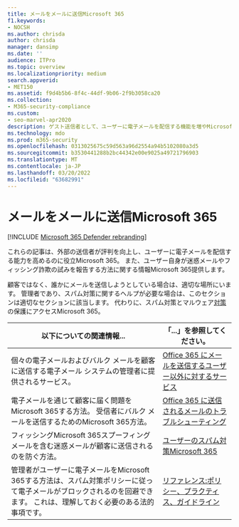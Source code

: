 ```yaml
---
title: メールをメールに送信Microsoft 365
f1.keywords:
- NOCSH
ms.author: chrisda
author: chrisda
manager: dansimp
ms.date: ''
audience: ITPro
ms.topic: overview
ms.localizationpriority: medium
search.appverid:
- MET150
ms.assetid: f9d4b5b6-8f4c-44df-9b06-2f9b3058ca20
ms.collection:
- M365-security-compliance
ms.custom:
- seo-marvel-apr2020
description: ゲスト送信者として、ユーザーに電子メールを配信する機能を増やMicrosoft 365。 また、迷惑メールやフィッシング詐欺&ゲストとして報告する方法も学習します。
ms.technology: mdo
ms.prod: m365-security
ms.openlocfilehash: 0313025675c59d563a96d2554a94b5102080a3d5
ms.sourcegitcommit: b3530441288b2bc44342e00e9025a49721796903
ms.translationtype: MT
ms.contentlocale: ja-JP
ms.lasthandoff: 03/20/2022
ms.locfileid: "63682991"
---
```

# <a name="sending-mail-to-microsoft-365"></a>メールをメールに送信Microsoft 365

[!INCLUDE [Microsoft 365 Defender rebranding](../includes/microsoft-defender-for-office.md)]

これらの記事は、外部の送信者が評判を向上し、ユーザーに電子メールを配信する能力を高めるのに役立Microsoft 365。 また、ユーザー自身が迷惑メールやフィッシング詐欺の試みを報告する方法に関する情報Microsoft 365提供します。

顧客ではなく、誰かにメールを送信しようとしている場合は、適切な場所にいます。 管理者であり、スパム対策に関するヘルプが必要な場合は、このセクションは適切なセクションに該当します。 代わりに、スパム対策とマルウェア[対策](anti-spam-and-anti-malware-protection.md)の保護にアクセスMicrosoft 365。

|以下についての関連情報...|「...」を参照してください。|
|---|---|
|個々の電子メールおよびバルク メールを顧客に送信する電子メール システムの管理者に提供されるサービス。|[Office 365 にメールを送信するユーザー以外に対するサービス](services-for-non-customers.md)|
|電子メールを通じて顧客に届く問題をMicrosoft 365する方法。 受信者にバルク メールを送信するためのMicrosoft 365方法。|[Office 365 に送信されるメールのトラブルシューティング](troubleshooting-mail-sent-to-office-365.md)|
|フィッシングMicrosoft 365スプーフィングメールを含む迷惑メールが顧客に送信されるのを防ぐ方法。|[ユーザーのスパム対策Microsoft 365](anti-spam-protection.md)|
|管理者がユーザーに電子メールをMicrosoft 365する方法は、スパム対策ポリシーに従って電子メールがブロックされるのを回避できます。 これは、理解しておく必要のある法的事項です。|[リファレンス:ポリシー、プラクティス、ガイドライン](reference-policies-practices-and-guidelines.md)|
